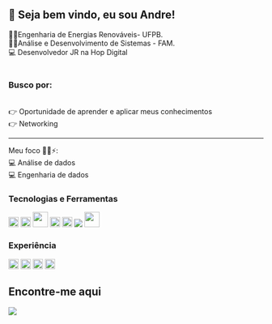 <h2> 👋 Seja bem vindo, eu sou Andre!</h2>
👨‍🎓Engenharia de Energias Renováveis- UFPB.<br>
👨‍🎓Análise e Desenvolvimento de Sistemas - FAM. <br>
💻 Desenvolvedor JR na Hop Digital <br>
<br>
<h3>Busco por:</h3><br>
👉 Oportunidade de aprender e aplicar meus conhecimentos<br>
👉 Networking<br>


----------------------------------------------------------------------------------------------------------------------------------------------------------------------------------

Meu foco 🧑‍💻⚡️:<br>
💻 Análise de dados<br>
💻 Engenharia de dados<br>


<h3> Tecnologias e Ferramentas </h3>
<code><img height= "20"src= "https://img.shields.io/badge/MySQL-00000F?style=for-the-badge&logo=mysql&logoColor=white"></code>
<code><img height= "20"src= "https://img.shields.io/badge/SQLite-07405E?style=for-the-badge&logo=sqlite&logoColor=white"></code>
<code><img height= "30"src="https://cdn.jsdelivr.net/gh/devicons/devicon/icons/docker/docker-original-wordmark.svg" /></code>          
<code><img height= "20"src= "https://img.shields.io/badge/Python-FFD43B?style=for-the-badge&logo=python&logoColor=darkgreen"></code>
<code><img height= "20"src="https://cdn.jsdelivr.net/gh/devicons/devicon/icons/postgresql/postgresql-plain.svg" /></code>          
<a href="https://code.visualstudio.com/" title="Visual Studio Code" rel="nofollow"><img src="https://github.com/hussainweb/hussainweb/raw/main/icons/vscode.png" style="max-width: 100%;"></a>
<code><img height= "30" src="https://cdn.jsdelivr.net/gh/devicons/devicon/icons/gitlab/gitlab-original.svg" /></code>
          


<p><h3>Experiência</h3>
<code><img height= "20"src= "https://img.shields.io/badge/Pandas-2C2D72?style=for-the-badge&logo=pandas&logoColor=white"></code>
<code><img height= "20"src= "https://img.shields.io/badge/Plotly-239120?style=for-the-badge&logo=plotly&logoColor=white"></code>
<code><img height= "20"src= "https://img.shields.io/badge/R-276DC3?style=for-the-badge&logo=r&logoColor=white"></code>
<code><img height= "20"src= "https://img.shields.io/badge/Flask-000000?style=for-the-badge&logo=flask&logoColor=white"></code>



<p><h2>Encontre-me aqui</h2></p>
<a href="https://www.linkedin.com/in/andr%C3%A9-oliveira-147303200/" rel="nofollow"><img src="https://img.shields.io/badge/LinkedIn-0077B5?style=for-the-badge&logo=linkedin&logoColor=white"  style="max-width: 100%;"></a>



